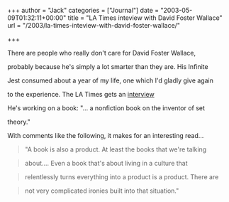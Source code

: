 +++
author = "Jack"
categories = ["Journal"]
date = "2003-05-09T01:32:11+00:00"
title = "LA Times inteview with David Foster Wallace"
url = "/2003/la-times-inteview-with-david-foster-wallace/"

+++

There are people who really don't care for David Foster Wallace,
  

  
probably because he's simply a lot smarter than they are. His Infinite
  

  
Jest consumed about a year of my life, one which I'd gladly give again
  

  
to the experience. The LA Times gets an [interview][1]

He's working on a book: "&#8230; a nonfiction book on the inventor of set
  

  
theory."



With comments like the following, it makes for an interesting read&#8230;



> "A book is also a product. At least the books that we're talking
  
> 
  
> about&#8230;. Even a book that's about living in a culture that
  
> 
  
> relentlessly turns everything into a product is a product. There are
  
> 
  
> not very complicated ironies built into that situation."</p>

 [1]: //www.calendarlive.com/books/cl-ca-brown27apr27,0,2438348.story?coll=cl%2Dh"